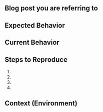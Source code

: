 <!--- This issue tracker is **ONLY** used for reporting bugs for examples presented in a blog post on [rieckpil.de](https://rieckpil.de/). Please use [StackOverflow](https://stackoverflow.com) for asking general questions. -->

## Blog post you are referring to
<!--- Please add the name of the blog post or the folder name of the source code -->

## Expected Behavior
<!--- Tell me what you expect -->

## Current Behavior
<!--- Tell me what happens instead of the expected behavior -->

## Steps to Reproduce
<!--- Provide a link to a live example or all steps to reproduce this bug -->
1.
2.
3.
4.

## Context (Environment)
<!--- What Java version are you using? Which application server? Which operating system? -->
<!--- Providing context helps me reproduce your issue -->
